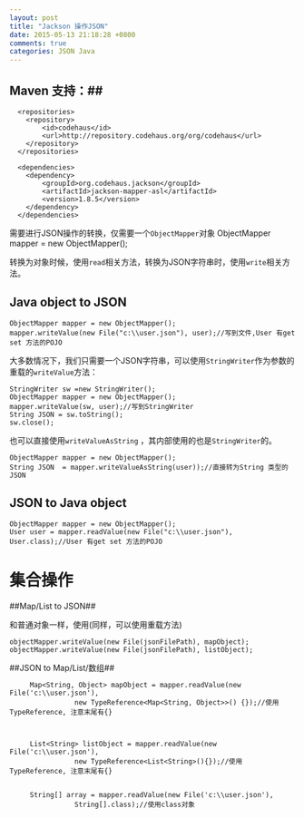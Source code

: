 ```yaml
---
layout: post
title: "Jackson 操作JSON"
date: 2015-05-13 21:18:28 +0800
comments: true
categories: JSON Java
---
```


## Maven 支持：##
      <repositories>
    	<repository>
    		<id>codehaus</id>
    		<url>http://repository.codehaus.org/org/codehaus</url>
    	</repository>
      </repositories>
     
      <dependencies>
    	<dependency>
    		<groupId>org.codehaus.jackson</groupId>
    		<artifactId>jackson-mapper-asl</artifactId>
    		<version>1.8.5</version>
    	</dependency>
      </dependencies>


需要进行JSON操作的转换，仅需要一个`ObjectMapper`对象
	ObjectMapper mapper = new ObjectMapper();

转换为对象时候，使用`read`相关方法，转换为JSON字符串时，使用`write`相关方法。


## Java object to JSON ##

	ObjectMapper mapper = new ObjectMapper();
	mapper.writeValue(new File("c:\\user.json"), user);//写到文件,User 有get set 方法的POJO

大多数情况下，我们只需要一个JSON字符串，可以使用`StringWriter`作为参数的重载的`writeValue`方法：

    
	StringWriter sw =new StringWriter();
    ObjectMapper mapper = new ObjectMapper();
    mapper.writeValue(sw, user);//写到StringWriter
    String JSON = sw.toString();
    sw.close();



也可以直接使用`writeValueAsString` ，其内部使用的也是`StringWriter`的。


	ObjectMapper mapper = new ObjectMapper();
    String JSON  = mapper.writeValueAsString(user));//直接转为String 类型的JSON

## JSON to Java object ##
	ObjectMapper mapper = new ObjectMapper();
	User user = mapper.readValue(new File("c:\\user.json"), User.class);//User 有get set 方法的POJO


# 集合操作 #

##Map/List to JSON##

和普通对象一样，使用(同样，可以使用重载方法)
	
	objectMapper.writeValue(new File(jsonFilePath), mapObject);
	objectMapper.writeValue(new File(jsonFilePath), listObject);
	
##JSON to Map/List/数组##

	     Map<String, Object> mapObject = mapper.readValue(new File('c:\\user.json'),
                    new TypeReference<Map<String, Object>>() {});//使用TypeReference, 注意末尾有{}



	     List<String> listObject = mapper.readValue(new File('c:\\user.json'),
                    new TypeReference<List<String>(){});//使用TypeReference, 注意末尾有{}


	     String[] array = mapper.readValue(new File('c:\\user.json'),
                    String[].class);//使用class对象
	
